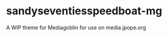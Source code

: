 sandyseventiesspeedboat-mg
==========================

A WIP theme for Mediagoblin for use on media.jpope.org
